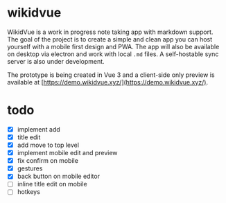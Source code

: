 # wikidvue

WikidVue is a work in progress note taking app with markdown support. The goal of the project is to create a simple and clean app you can host yourself with a mobile first design and PWA. The app will also be available on desktop via electron and work with local `.md` files. A self-hostable sync server is also under development.

The prototype is being created in Vue 3 and a client-side only preview is available at [https://demo.wikidvue.xyz/](https://demo.wikidvue.xyz/).

# todo
- [x] implement add
- [x] title edit
- [x] add move to top level
- [x] implement mobile edit and preview
- [x] fix confirm on mobile
- [x] gestures
- [x] back button on mobile editor
- [ ] inline title edit on mobile
- [ ] hotkeys
